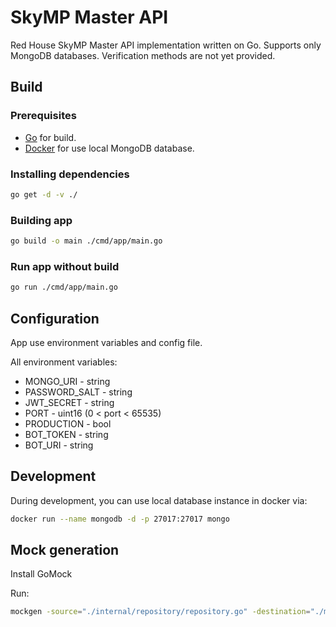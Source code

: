 # SkyMP Master API

Red House SkyMP Master API implementation written on Go. Supports only MongoDB databases. Verification methods are not yet provided.

## Build

### Prerequisites

- [Go](https://go.dev/) for build.
- [Docker](https://www.docker.com/) for use local MongoDB database.

### Installing dependencies

```bash
go get -d -v ./
```

### Building app

```bash
go build -o main ./cmd/app/main.go
```

### Run app without build

```bash
go run ./cmd/app/main.go
```

## Configuration

App use environment variables and config file.

All environment variables:

- MONGO_URI - string
- PASSWORD_SALT - string
- JWT_SECRET - string
- PORT - uint16 (0 < port < 65535)
- PRODUCTION - bool
- BOT_TOKEN - string
- BOT_URI - string

## Development

During development, you can use local database instance in docker via:

```bash
docker run --name mongodb -d -p 27017:27017 mongo
```

## Mock generation

Install GoMock

Run:

```bash
mockgen -source="./internal/repository/repository.go" -destination="./mocks/internal/repository/repository.go"
```
